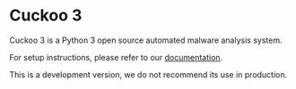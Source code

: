 # Cuckoo 3
Cuckoo 3 is a Python 3 open source automated malware analysis system.

For setup instructions, please refer to our [documentation](https://github.com/kavat/cuckoo3/blob/main/docs/src/installation/cuckoo.md).

This is a development version, we do not recommend its use in production.
